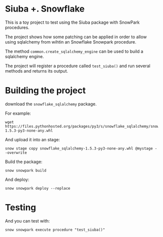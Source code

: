 # Siuba +. Snowflake

This is a toy project to test using the Siuba package with SnowPark procedures.

The project shows how some patching can be applied in order to allow using sqlalchemy from wihtin an Snowflake Snowpark procedure.

The method `common.create_sqlalchemy_engine` can be used to build a sqlalchemy engine.

The project will register a procedure called `test_siuba()` and run several methods and returns its output.

# Building the project

download the `snowflake_sqlalchemy` package.

For example:

```
wget https://files.pythonhosted.org/packages/py3/s/snowflake_sqlalchemy/snowflake_sqlalchemy-1.5.3-py3-none-any.whl
```

And upload it into an stage:

`snow stage copy snowflake_sqlalchemy-1.5.3-py3-none-any.whl @mystage --overwrite`

Build the package:

`snow snowpark build`

And deploy:

`snow snowpark deploy --replace`

# Testing

And you can test with:

`snow snowpark execute procedure "test_siuba()"`
